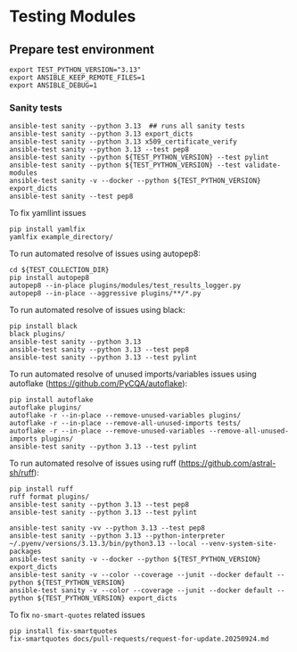
# Testing Modules

## Prepare test environment

```shell
export TEST_PYTHON_VERSION="3.13"
export ANSIBLE_KEEP_REMOTE_FILES=1
export ANSIBLE_DEBUG=1

```

### Sanity tests

```shell
ansible-test sanity --python 3.13  ## runs all sanity tests
ansible-test sanity --python 3.13 export_dicts
ansible-test sanity --python 3.13 x509_certificate_verify
ansible-test sanity --python 3.13 --test pep8
ansible-test sanity --python ${TEST_PYTHON_VERSION} --test pylint
ansible-test sanity --python ${TEST_PYTHON_VERSION} --test validate-modules
ansible-test sanity -v --docker --python ${TEST_PYTHON_VERSION} export_dicts
ansible-test sanity --test pep8
```

To fix yamllint issues
```shell
pip install yamlfix
yamlfix example_directory/
```

To run automated resolve of issues using autopep8:

```shell
cd ${TEST_COLLECTION_DIR}
pip install autopep8
autopep8 --in-place plugins/modules/test_results_logger.py
autopep8 --in-place --aggressive plugins/**/*.py
```

To run automated resolve of issues using black:

```shell
pip install black
black plugins/
ansible-test sanity --python 3.13
ansible-test sanity --python 3.13 --test pep8
ansible-test sanity --python 3.13 --test pylint
```

To run automated resolve of unused imports/variables issues using autoflake (https://github.com/PyCQA/autoflake):

```shell
pip install autoflake
autoflake plugins/
autoflake -r --in-place --remove-unused-variables plugins/
autoflake -r --in-place --remove-all-unused-imports tests/
autoflake -r --in-place --remove-unused-variables --remove-all-unused-imports plugins/
ansible-test sanity --python 3.13 --test pylint
```

To run automated resolve of issues using ruff (https://github.com/astral-sh/ruff):

```shell
pip install ruff
ruff format plugins/
ansible-test sanity --python 3.13 --test pep8
ansible-test sanity --python 3.13 --test pylint
```

```shell
ansible-test sanity -vv --python 3.13 --test pep8
ansible-test sanity --python 3.13 --python-interpreter ~/.pyenv/versions/3.13.3/bin/python3.13 --local --venv-system-site-packages
ansible-test sanity -v --docker --python ${TEST_PYTHON_VERSION} export_dicts
ansible-test sanity -v --color --coverage --junit --docker default --python ${TEST_PYTHON_VERSION}
ansible-test sanity -v --color --coverage --junit --docker default --python ${TEST_PYTHON_VERSION} export_dicts
```

To fix `no-smart-quotes` related issues
```shell
pip install fix-smartquotes
fix-smartquotes docs/pull-requests/request-for-update.20250924.md
```
